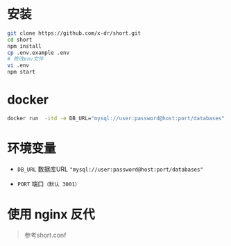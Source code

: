 # 安装

```bash
git clone https://github.com/x-dr/short.git
cd short
npm install
cp .env.example .env
# 修改env文件
vi .env
npm start
```


# docker
```bash
docker run  -itd -e DB_URL="mysql://user:password@host:port/databases"  -e PORT=3001  -p 3001:3001/tcp  gindex/short:latest

```
# 环境变量

+ `DB_URL` 数据库URL `"mysql://user:password@host:port/databases"`

+ `PORT` 端口`（默认 3001）`



# 使用 nginx 反代

> 参考short.conf
